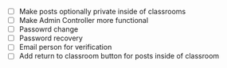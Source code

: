 - [ ] Make posts optionally private inside of classrooms
- [ ] Make Admin Controller more functional
- [ ] Passowrd change
- [ ] Password recovery
- [ ] Email person for verification
- [ ] Add return to classroom button for posts inside of classroom